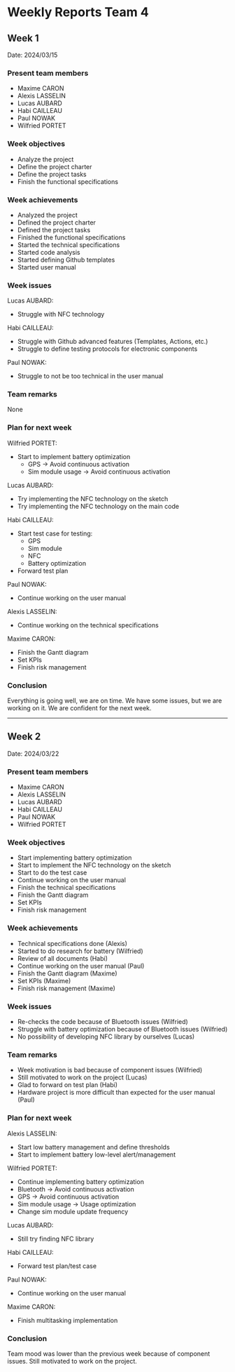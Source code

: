 # Weekly Reports Team 4

## Week 1
Date: 2024/03/15

### Present team members
- Maxime CARON
- Alexis LASSELIN
- Lucas AUBARD
- Habi CAILLEAU
- Paul NOWAK
- Wilfried PORTET

### Week objectives
- Analyze the project
- Define the project charter
- Define the project tasks
- Finish the functional specifications

### Week achievements
- Analyzed the project
- Defined the project charter
- Defined the project tasks
- Finished the functional specifications
- Started the technical specifications
- Started code analysis
- Started defining Github templates
- Started user manual

### Week issues
Lucas AUBARD:
- Struggle with NFC technology

Habi CAILLEAU:
- Struggle with Github advanced features (Templates, Actions, etc.)
- Struggle to define testing protocols for electronic components

Paul NOWAK:
- Struggle to not be too technical in the user manual

### Team remarks
None

### Plan for next week
Wilfried PORTET:
- Start to implement battery optimization
  - GPS -> Avoid continuous activation
  - Sim module usage -> Avoid continuous activation

Lucas AUBARD:
- Try implementing the NFC technology on the sketch
- Try implementing the NFC technology on the main code

Habi CAILLEAU:
- Start test case for testing:
  - GPS
  - Sim module
  - NFC
  - Battery optimization
- Forward test plan

Paul NOWAK:
- Continue working on the user manual

Alexis LASSELIN:
- Continue working on the technical specifications

Maxime CARON:
- Finish the Gantt diagram
- Set KPIs
- Finish risk management

### Conclusion
Everything is going well, we are on time. We have some issues, but we are working on it. We are confident for the next week.

---

## Week 2

Date: 2024/03/22

### Present team members
- Maxime CARON
- Alexis LASSELIN
- Lucas AUBARD
- Habi CAILLEAU
- Paul NOWAK
- Wilfried PORTET

### Week objectives
- Start implementing battery optimization
- Start to implement the NFC technology on the sketch
- Start to do the test case
- Continue working on the user manual
- Finish the technical specifications
- Finish the Gantt diagram
- Set KPIs
- Finish risk management

### Week achievements
- Technical specifications done (Alexis)
- Started to do research for battery (Wilfried)
- Review of all documents (Habi)
- Continue working on the user manual (Paul)
- Finish the Gantt diagram (Maxime)
- Set KPIs (Maxime)
- Finish risk management (Maxime)
 
### Week issues
- Re-checks the code because of Bluetooth issues (Wilfried)
- Struggle with battery optimization because of Bluetooth issues (Wilfried)
- No possibility of developing NFC library by ourselves (Lucas)

### Team remarks
- Week motivation is bad because of component issues (Wilfried)
- Still motivated to work on the project (Lucas)
- Glad to forward on test plan (Habi)
- Hardware project is more difficult than expected for the user manual (Paul)

### Plan for next week
Alexis LASSELIN:
- Start low battery management and define thresholds
- Start to implement battery low-level alert/management

Wilfried PORTET:
- Continue implementing battery optimization
- Bluetooth -> Avoid continuous activation
- GPS -> Avoid continuous activation
- Sim module usage -> Usage optimization
- Change sim module update frequency

Lucas AUBARD:
- Still try finding NFC library

Habi CAILLEAU:
- Forward test plan/test case

Paul NOWAK:
- Continue working on the user manual

Maxime CARON:
- Finish multitasking implementation

### Conclusion
Team mood was lower than the previous week because of component issues. Still motivated to work on the project. 
